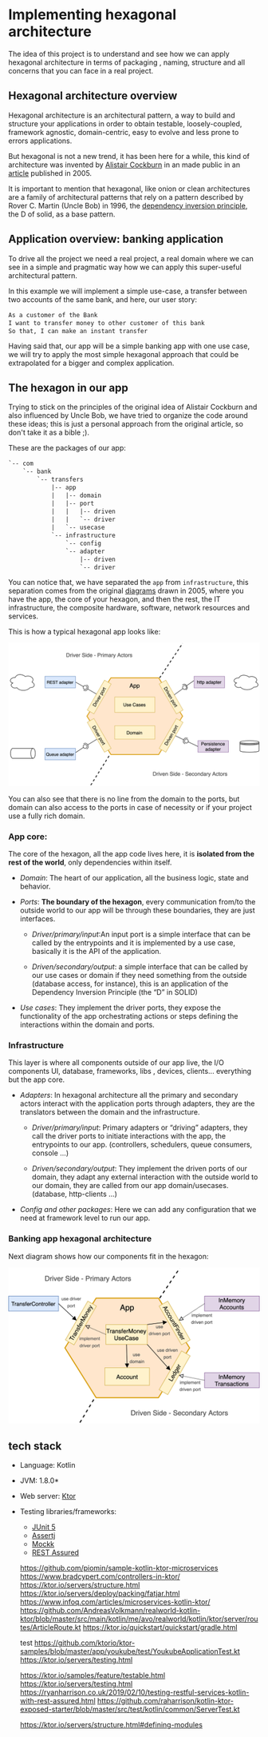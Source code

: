 # Implementing hexagonal architecture

The idea of this project is to understand and see how we can apply hexagonal architecture in terms of packaging
, naming, structure and all concerns that you can face in a real project.

## Hexagonal architecture overview

Hexagonal architecture is an architectural pattern, a way to build and structure your applications in order to obtain
  testable, loosely-coupled, framework agnostic, domain-centric, easy to evolve and less prone to errors applications.
 
But hexagonal is not a new trend, it has been here for a while, this kind of architecture was invented by [Alistair
 Cockburn](https://en.wikipedia.org/wiki/Alistair_Cockburn) in an made public in an [article](https://alistair.cockburn.us/hexagonal-architecture/) published in 2005.
 
It is important to mention that hexagonal, like onion or clean architectures are a family of architectural patterns
 that rely on a pattern described by Rover C. Martin (Uncle Bob) in 1996, the [dependency inversion principle](https://blog.cleancoder.com/uncle-bob/2016/01/04/ALittleArchitecture.html), the D of solid, as a base pattern.

 
## Application overview: banking application

To drive all the project we need a real project, a real domain where we can see in a simple and pragmatic way how we
 can apply this super-useful architectural pattern.
 
In this example we will implement a simple use-case, a transfer between two accounts of the same bank, and here, our
 user story:
```text
As a customer of the Bank
I want to transfer money to other customer of this bank
So that, I can make an instant transfer
```

Having said that, our app will be a simple banking app with one use case, we will try to apply the most simple 
 hexagonal approach that could be extrapolated for a bigger and complex application.

## The hexagon in our app 

Trying to stick on the principles of the original idea of Alistair Cockburn and also influenced by Uncle Bob, we have
 tried to organize the code around these ideas; this is just a personal approach from the original article, so don't
  take it as a bible ;).

These are the packages of our app:
```shell
`-- com
    `-- bank
        `-- transfers
            |-- app 
            |   |-- domain
            |   |-- port
            |   |   |-- driven
            |   |   `-- driver
            |   `-- usecase
            `-- infrastructure
                `-- config
                `-- adapter
                    |-- driven
                    `-- driver

```

You can notice that, we have separated the `app` from `infrastructure`, this separation comes from the original
 [diagrams](https://alistair.cockburn.us/hexagonal-architecture/) drawn in 2005, where you have the app, the core of
  your hexagon, and then the rest, the IT infrastructure, the composite hardware, software, network resources and
   services.   

This is how a typical hexagonal app looks like:

<p align="center">
  <img src="misc/hexagonal.png">
</p>

You can also see that there is no line from the domain to the ports, but domain can also access to the ports in case
 of necessity or if your project use a fully rich domain.

### App core: 
The core of the hexagon, all the app code lives here, it is **isolated from the rest of the world**, only dependencies
 within itself.
- *Domain*: The heart of our application, all the business logic, state and behavior.
- *Ports*: **The boundary of the hexagon**, every communication from/to the outside world to our app will be through
 these boundaries, they are just interfaces.
    - *Driver/primary/input*:An input port is a simple interface that can be called by the entrypoints and it is
     implemented by a use case, basically it is the API of the application.
     
    - *Driven/secondary/output*: a simple interface that can be called by our use cases or domain if they need
     something
     from the outside (database access, for instance), this is an application of the Dependency Inversion
      Principle (the “D” in SOLID)
      
- *Use cases*: They implement the driver ports, they expose the functionality of the app orchestrating actions or steps
 defining the interactions within the domain and ports. 
    
### Infrastructure

This layer is where all components outside of our app live, the I/O components UI, database, frameworks, libs
, devices, clients... everything but the app core.
- *Adapters*: In hexagonal architecture all the primary and secondary actors interact with the application ports
 through adapters, they are the translators between the domain and the infrastructure. 
    - *Driver/primary/input*: Primary adapters or “driving” adapters, they call the driver ports to initiate
         interactions with the app, the entrypoints to our app. (controllers, schedulers, queue consumers, console ...)
         
    - *Driven/secondary/output*: They implement the driven ports of our domain, they adapt any external interaction
         with the outside world to our domain, they are called from our app domain/usecases. (database, http-clients
          ...)
- *Config and other packages*: Here we can add any configuration that we need at framework level to run our app.

### Banking app hexagonal architecture

Next diagram shows how our components fit in the hexagon:

<p align="center">
  <img src="misc/hexagonal-bank-app.png">
</p>

## tech stack

* Language: Kotlin
* JVM: 1.8.0*
* Web server: [Ktor](https://ktor.io/)
* Testing libraries/frameworks:
    * [JUnit 5](https://junit.org/junit5/docs/current/user-guide/)
    * [Assertj](https://joel-costigliola.github.io/assertj/)
    * [Mockk](https://mockk.io/)
    * [REST Assured](http://rest-assured.io/)
    
    
    https://github.com/piomin/sample-kotlin-ktor-microservices
    https://www.bradcypert.com/controllers-in-ktor/
    https://ktor.io/servers/structure.html
    https://ktor.io/servers/deploy/packing/fatjar.html
    https://www.infoq.com/articles/microservices-kotlin-ktor/
    https://github.com/AndreasVolkmann/realworld-kotlin-ktor/blob/master/src/main/kotlin/me/avo/realworld/kotlin/ktor/server/routes/ArticleRoute.kt
    https://ktor.io/quickstart/quickstart/gradle.html
    
    test
    https://github.com/ktorio/ktor-samples/blob/master/app/youkube/test/YoukubeApplicationTest.kt
    https://ktor.io/servers/testing.html
    
    https://ktor.io/samples/feature/testable.html
    https://ktor.io/servers/testing.html
    https://ryanharrison.co.uk/2019/02/10/testing-restful-services-kotlin-with-rest-assured.html
    https://github.com/raharrison/kotlin-ktor-exposed-starter/blob/master/src/test/kotlin/common/ServerTest.kt
    
    https://ktor.io/servers/structure.html#defining-modules
  
